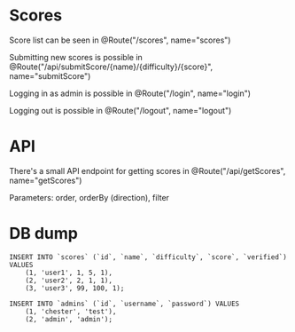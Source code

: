# Scores

Score list can be seen in @Route("/scores", name="scores")

Submitting new scores is possible in @Route("/api/submitScore/{name}/{difficulty}/{score}", name="submitScore")

Logging in as admin is possible in @Route("/login", name="login")

Logging out is possible in @Route("/logout", name="logout")

# API

There's a small API endpoint for getting scores in @Route("/api/getScores", name="getScores")

Parameters: order, orderBy (direction), filter

# DB dump

    INSERT INTO `scores` (`id`, `name`, `difficulty`, `score`, `verified`) VALUES
    	(1, 'user1', 1, 5, 1),
    	(2, 'user2', 2, 1, 1),
    	(3, 'user3', 99, 100, 1);
      
    INSERT INTO `admins` (`id`, `username`, `password`) VALUES
    	(1, 'chester', 'test'),
    	(2, 'admin', 'admin');
